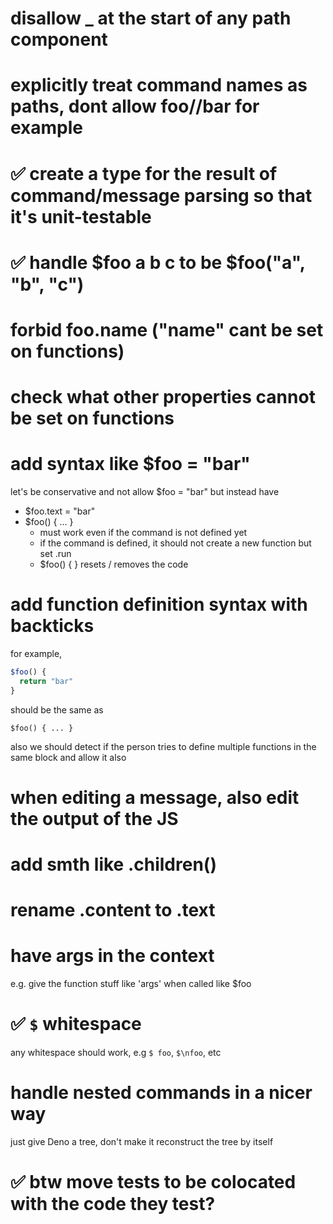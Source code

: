 # disallow _ at the start of any path component

# explicitly treat command names as paths, dont allow foo//bar for example

# ✅ create a type for the result of command/message parsing so that it's unit-testable

# ✅ handle $foo a b c to be $foo("a", "b", "c")

# forbid foo.name ("name" cant be set on functions)

# check what other properties cannot be set on functions

# add syntax like $foo = "bar"

let's be conservative and not allow $foo = "bar" but instead have
- $foo.text = "bar"
- $foo() { ... }
  - must work even if the command is not defined yet
  - if the command is defined, it should not create a new function but set .run
  - $foo() { } resets / removes the code

# add function definition syntax with backticks

for example,

```js
$foo() {
  return "bar"
}
```

should be the same as 

`$foo() { ... }`

also we should detect if the person tries to define multiple functions in the same block and allow it also

# when editing a message, also edit the output of the JS

# add smth like .children()

# rename .content to .text

# have args in the context

e.g. give the function stuff like 'args' when called like $foo

# ✅ `$` whitespace

any whitespace should work, e.g `$ foo`, `$\nfoo`, etc

# handle nested commands in a nicer way

just give Deno a tree, don't make it reconstruct the tree by itself

# ✅ btw move tests to be colocated with the code they test?

